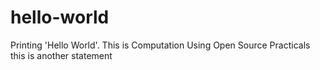 # hello-world
Printing 'Hello World'.
This is Computation Using Open Source Practicals
this is another statement
